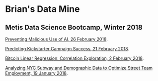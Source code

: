 # Brian's Data Mine

## Metis Data Science Bootcamp, Winter 2018
[Preventing Malicious Use of AI, 26 February 2018](https://medium.com/@cipher813/preventing-malicious-use-of-ai-925cba77916b).

[Predicting Kickstarter Campaign Success, 21 February 2018](https://medium.com/@cipher813/predicting-kickstarter-campaign-success-a9cf1f81e09).

[Bitcoin Linear Regression: Correlation Exploration, 2 February 2018](https://medium.com/@cipher813/bitcoin-linear-regression-correlation-exploration-601d629c61c).

[Analyzing NYC Subway and Demographic Data to Optimize Street Team Employment, 19 January 2018](https://medium.com/@cipher813/analyzing-nyc-subway-and-demographic-data-to-optimize-street-team-deployment-2614522bd83e).
